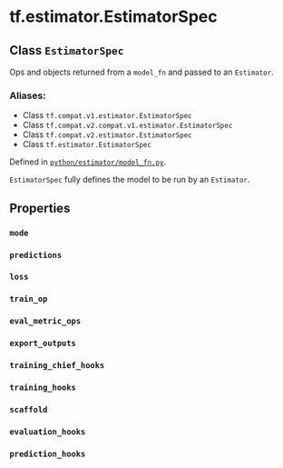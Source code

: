 <div itemscope itemtype="http://developers.google.com/ReferenceObject">
<meta itemprop="name" content="tf.estimator.EstimatorSpec" />
<meta itemprop="path" content="Stable" />
<meta itemprop="property" content="mode"/>
<meta itemprop="property" content="predictions"/>
<meta itemprop="property" content="loss"/>
<meta itemprop="property" content="train_op"/>
<meta itemprop="property" content="eval_metric_ops"/>
<meta itemprop="property" content="export_outputs"/>
<meta itemprop="property" content="training_chief_hooks"/>
<meta itemprop="property" content="training_hooks"/>
<meta itemprop="property" content="scaffold"/>
<meta itemprop="property" content="evaluation_hooks"/>
<meta itemprop="property" content="prediction_hooks"/>
</div>

# tf.estimator.EstimatorSpec

## Class `EstimatorSpec`

Ops and objects returned from a `model_fn` and passed to an `Estimator`.



### Aliases:

* Class `tf.compat.v1.estimator.EstimatorSpec`
* Class `tf.compat.v2.compat.v1.estimator.EstimatorSpec`
* Class `tf.compat.v2.estimator.EstimatorSpec`
* Class `tf.estimator.EstimatorSpec`



Defined in [`python/estimator/model_fn.py`](https://github.com/tensorflow/estimator/tree/master/tensorflow_estimator/python/estimator/model_fn.py).

<!-- Placeholder for "Used in" -->

`EstimatorSpec` fully defines the model to be run by an `Estimator`.

## Properties

<h3 id="mode"><code>mode</code></h3>




<h3 id="predictions"><code>predictions</code></h3>




<h3 id="loss"><code>loss</code></h3>




<h3 id="train_op"><code>train_op</code></h3>




<h3 id="eval_metric_ops"><code>eval_metric_ops</code></h3>




<h3 id="export_outputs"><code>export_outputs</code></h3>




<h3 id="training_chief_hooks"><code>training_chief_hooks</code></h3>




<h3 id="training_hooks"><code>training_hooks</code></h3>




<h3 id="scaffold"><code>scaffold</code></h3>




<h3 id="evaluation_hooks"><code>evaluation_hooks</code></h3>




<h3 id="prediction_hooks"><code>prediction_hooks</code></h3>






